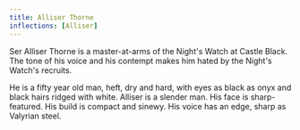 ```yaml
---
title: Alliser Thorne
inflections: [Alliser]
---
```


Ser Alliser Thorne is a master-at-arms of the Night's Watch at Castle Black. The tone of his voice and his contempt makes him hated by the Night's Watch's recruits.

He is a fifty year old man, heft, dry and hard, with eyes as black as onyx and black hairs ridged with white. Alliser is a slender man. His face is sharp-featured. His build is compact and sinewy. His voice has an edge, sharp as Valyrian steel.


